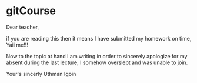 # gitCourse

Dear teacher, 

if you are reading this then it means I have submitted my homework on time, Yaii me!!!

Now to the topic at hand I am writing in order to sincerely apologize for my absent during the last lecture, I somehow overslept and was unable to join.

Your's sincerly 
Uthman Igbin
